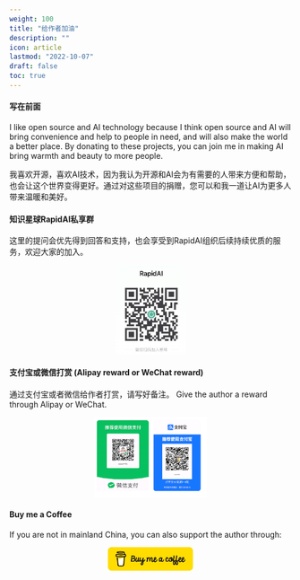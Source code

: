 ```yaml
---
weight: 100
title: "给作者加油"
description: ""
icon: article
lastmod: "2022-10-07"
draft: false
toc: true
---
```


#### 写在前面
I like open source and AI technology because I think open source and AI will bring convenience and help to people in need, and will also make the world a better place. By donating to these projects, you can join me in making AI bring warmth and beauty to more people.

我喜欢开源，喜欢AI技术，因为我认为开源和AI会为有需要的人带来方便和帮助，也会让这个世界变得更好。通过对这些项目的捐赠，您可以和我一道让AI为更多人带来温暖和美好。

#### 知识星球RapidAI私享群
这里的提问会优先得到回答和支持，也会享受到RapidAI组织后续持续优质的服务，欢迎大家的加入。

<div align="center">
    <img src="https://raw.githubusercontent.com/RapidAI/.github/main/assets/KnowledgePlanet.jpg" width="25%" height="25%">
</div>

#### 支付宝或微信打赏 (Alipay reward or WeChat reward)
通过支付宝或者微信给作者打赏，请写好备注。 Give the author a reward through Alipay or WeChat.

<div align="center">
    <img src="https://raw.githubusercontent.com/RapidAI/.github/6db6b6b9273f3151094a462a61fbc8e88564562c/assets/Sponsor.png" width="40%" height="40%">
</div>

#### Buy me a Coffee
If you are not in mainland China, you can also support the author through:

<div align="center">
    <a href="https://www.buymeacoffee.com/SWHL"><img src="https://raw.githubusercontent.com/RapidAI/.github/main/assets/buymeacoffe.png" width="30%" height="30%"></a>
</div>
